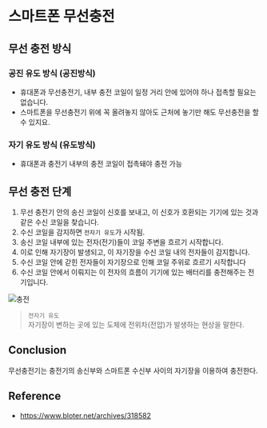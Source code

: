 # 스마트폰 무선충전

## 무선 충전 방식

### 공진 유도 방식 (공진방식)
* 휴대폰과 무선충전기, 내부 충전 코일이 일정 거리 안에 있어야 하나 접촉할 필요는 없습니다. 
* 스마트폰을 무선충전기 위에 꼭 올려놓지 않아도 근처에 놓기만 해도 무선충전을 할 수 있지요.


### 자기 유도 방식 (유도방식)
* 휴대폰과 충전기 내부의 충전 코일이 접촉돼야 충전 가능 


## 무선 충전 단계
1. 무선 충전기 안의 송신 코일이 신호를 보내고, 이 신호가 호환되는 기기에 있는 것과 같은 수신 코일을 찾습니다.
2. 수신 코일을 감지하면 `전자기 유도`가 시작됨.
3. 송신 코일 내부에 있는 전자(전기)들이 코일 주변을 흐르기 시작합니다.
4. 이로 인해 자기장이 발생되고, 이 자기장을 수신 코일 내의 전자들이 감지합니다.
5. 수신 코일 안에 갇힌 전자들이 자기장으로 인해 코일 주위로 흐르기 시작합니다
6. 수신 코일 안에서 이뤄지는 이 전자의 흐름이 기기에 있는 배터리를 충전해주는 전기입니다.

![충전](./images/charger.png)


> `전자기 유도`  
> 자기장이 변하는 곳에 있는 도체에 전위차(전압)가 발생하는 현상을 말한다.


## Conclusion
무선충전기는 충전기의 송신부와 스마트폰 수신부 사이의 자기장을 이용하여 충전한다.


## Reference
* https://www.bloter.net/archives/318582